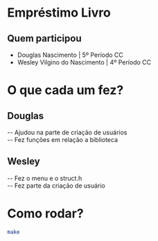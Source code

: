 # Empréstimo Livro
## Quem participou
- Douglas Nascimento | 5º Período CC
- Wesley Vilgino do Nascimento | 4º Período CC

# O que cada um fez?
## Douglas
-- Ajudou na parte de criação de usuários<br>
-- Fez funções em relação a biblioteca

## Wesley
-- Fez o menu e o struct.h<br>
-- Fez parte da criação de usuário

# Como rodar?

``` bash
make
```

